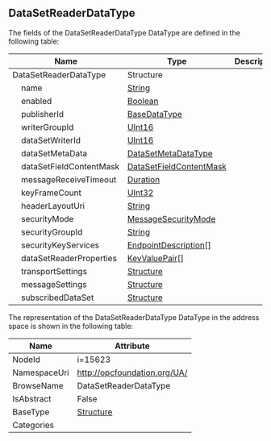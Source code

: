 <!-- datatype -->
## DataSetReaderDataType
  
<!-- end of description -->
The fields of the DataSetReaderDataType DataType are defined in the following table:  

|Name|Type|Description|
|---|---|---|
|DataSetReaderDataType|Structure||
|&nbsp;&nbsp;&nbsp;&nbsp;name|[String](../../DataTypes/String/readme.md)||
|&nbsp;&nbsp;&nbsp;&nbsp;enabled|[Boolean](../../DataTypes/Boolean/readme.md)||
|&nbsp;&nbsp;&nbsp;&nbsp;publisherId|[BaseDataType](../../DataTypes/BaseDataType/readme.md)||
|&nbsp;&nbsp;&nbsp;&nbsp;writerGroupId|[UInt16](../../DataTypes/UInt16/readme.md)||
|&nbsp;&nbsp;&nbsp;&nbsp;dataSetWriterId|[UInt16](../../DataTypes/UInt16/readme.md)||
|&nbsp;&nbsp;&nbsp;&nbsp;dataSetMetaData|[DataSetMetaDataType](../../DataTypes/DataSetMetaDataType/readme.md)||
|&nbsp;&nbsp;&nbsp;&nbsp;dataSetFieldContentMask|[DataSetFieldContentMask](../../DataTypes/DataSetFieldContentMask/readme.md)||
|&nbsp;&nbsp;&nbsp;&nbsp;messageReceiveTimeout|[Duration](../../DataTypes/Duration/readme.md)||
|&nbsp;&nbsp;&nbsp;&nbsp;keyFrameCount|[UInt32](../../DataTypes/UInt32/readme.md)||
|&nbsp;&nbsp;&nbsp;&nbsp;headerLayoutUri|[String](../../DataTypes/String/readme.md)||
|&nbsp;&nbsp;&nbsp;&nbsp;securityMode|[MessageSecurityMode](../../DataTypes/MessageSecurityMode/readme.md)||
|&nbsp;&nbsp;&nbsp;&nbsp;securityGroupId|[String](../../DataTypes/String/readme.md)||
|&nbsp;&nbsp;&nbsp;&nbsp;securityKeyServices|[EndpointDescription](../../DataTypes/EndpointDescription/readme.md)[]||
|&nbsp;&nbsp;&nbsp;&nbsp;dataSetReaderProperties|[KeyValuePair](../../DataTypes/KeyValuePair/readme.md)[]||
|&nbsp;&nbsp;&nbsp;&nbsp;transportSettings|[Structure](../../DataTypes/Structure/readme.md)||
|&nbsp;&nbsp;&nbsp;&nbsp;messageSettings|[Structure](../../DataTypes/Structure/readme.md)||
|&nbsp;&nbsp;&nbsp;&nbsp;subscribedDataSet|[Structure](../../DataTypes/Structure/readme.md)||

The representation of the DataSetReaderDataType DataType in the address space is shown in the following table:  

|Name|Attribute|
|---|---|
|NodeId|i=15623|
|NamespaceUri|http://opcfoundation.org/UA/|
|BrowseName|DataSetReaderDataType|
|IsAbstract|False|
|BaseType|[Structure](../../DataTypes/Structure/readme.md)|
|Categories||

